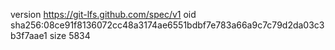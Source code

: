 version https://git-lfs.github.com/spec/v1
oid sha256:08ce91f8136072cc48a3174ae6551bdbf7e783a66a9c7c79d2da03c3b3f7aae1
size 5834
